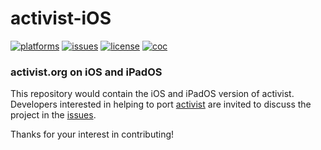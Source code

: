 # activist-iOS

[![platforms](https://img.shields.io/badge/platforms-iOS%20│%20iPadOS-999999.svg)](https://github.com/activist-org/activist-iOS)
[![issues](https://img.shields.io/github/issues/activist-org/activist-iOS)](https://github.com/activist-org/activist-iOS/issues)
[![license](https://img.shields.io/github/license/activist-org/activist-iOS.svg)](https://github.com/activist-org/activist-iOS/blob/main/LICENSE.txt)
[![coc](https://img.shields.io/badge/coc-Contributor%20Covenant-ff69b4.svg)](https://github.com/activist-org/activist-iOS/blob/main/.github/CODE_OF_CONDUCT.md)

### activist.org on iOS and iPadOS

This repository would contain the iOS and iPadOS version of activist. Developers interested in helping to port [activist](https://github.com/activist-org/activist) are invited to discuss the project in the [issues](https://github.com/activist-org/activist-iOS/issues).

Thanks for your interest in contributing!
